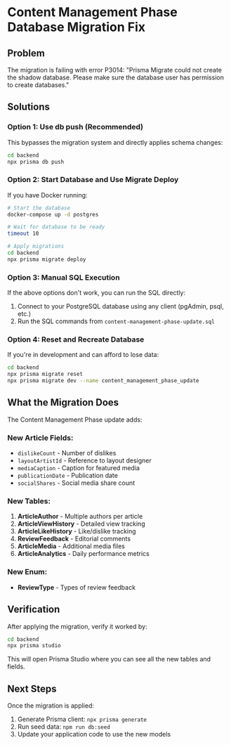# Content Management Phase Database Migration Fix

## Problem
The migration is failing with error P3014: "Prisma Migrate could not create the shadow database. Please make sure the database user has permission to create databases."

## Solutions

### Option 1: Use db push (Recommended)
This bypasses the migration system and directly applies schema changes:

```bash
cd backend
npx prisma db push
```

### Option 2: Start Database and Use Migrate Deploy
If you have Docker running:

```bash
# Start the database
docker-compose up -d postgres

# Wait for database to be ready
timeout 10

# Apply migrations
cd backend
npx prisma migrate deploy
```

### Option 3: Manual SQL Execution
If the above options don't work, you can run the SQL directly:

1. Connect to your PostgreSQL database using any client (pgAdmin, psql, etc.)
2. Run the SQL commands from `content-management-phase-update.sql`

### Option 4: Reset and Recreate Database
If you're in development and can afford to lose data:

```bash
cd backend
npx prisma migrate reset
npx prisma migrate dev --name content_management_phase_update
```

## What the Migration Does

The Content Management Phase update adds:

### New Article Fields:
- `dislikeCount` - Number of dislikes
- `layoutArtistId` - Reference to layout designer
- `mediaCaption` - Caption for featured media
- `publicationDate` - Publication date
- `socialShares` - Social media share count

### New Tables:
1. **ArticleAuthor** - Multiple authors per article
2. **ArticleViewHistory** - Detailed view tracking
3. **ArticleLikeHistory** - Like/dislike tracking
4. **ReviewFeedback** - Editorial comments
5. **ArticleMedia** - Additional media files
6. **ArticleAnalytics** - Daily performance metrics

### New Enum:
- **ReviewType** - Types of review feedback

## Verification

After applying the migration, verify it worked by:

```bash
cd backend
npx prisma studio
```

This will open Prisma Studio where you can see all the new tables and fields.

## Next Steps

Once the migration is applied:

1. Generate Prisma client: `npx prisma generate`
2. Run seed data: `npm run db:seed`
3. Update your application code to use the new models
